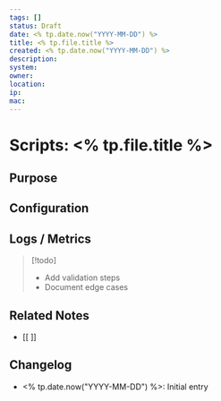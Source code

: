 ```yaml
---
tags: []
status: Draft
date: <% tp.date.now("YYYY-MM-DD") %>
title: <% tp.file.title %>
created: <% tp.date.now("YYYY-MM-DD") %>
description:
system:
owner:
location:
ip:
mac:
---
```


# Scripts: <% tp.file.title %>

## Purpose

## Configuration

## Logs / Metrics

> [!todo]
> - Add validation steps
> - Document edge cases

## Related Notes
- [[ ]]

## Changelog
- <% tp.date.now("YYYY-MM-DD") %>: Initial entry
